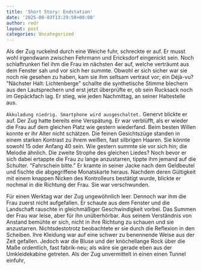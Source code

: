```yaml
---
title: 'Short Story: Endstation'
date: '2025-08-03T13:29:58+00:00'
author: redr
layout: post
categories: Uncategorized
---
```


Als der Zug ruckelnd durch eine Weiche fuhr, schreckte er auf. Er musst wohl irgendwann zwischen Fehrmann und Ericksdorf eingenickt sein. Noch schlaftrunken fiel ihm die Frau im nächsten 4er auf, welche verträumt aus dem Fenster sah und vor sich her summte. Obwohl er sich sicher war sie noch nie gesehen zu haben, kam sie ihm seltsam vertraut vor; ein Déjà-vu?
"Nächster Halt: Lichtenberge" schallte die synthetische Stimme blechern aus den Lautsprechern und erst jetzt überprüfte er, ob sein Rucksack noch im Gepäckfach lag. Er stieg, wie jeden Nachmittag, an seiner Haltestelle aus.

`Akkuladung niedrig. Smartphone wird ausgeschaltet.` Genervt blickte er auf. Der Zug hatte bereits eine Verspätung. Er war verblüfft, als er wieder die Frau auf dem gleichen Platz wie gestern wiederfand. Beim besten Willen konnte er ihr Alter nicht schätzen. Die feinen Gesichtszüge standen in einem starken Kontrast zu ihrem weißen, fast silbrigen Haaren. Sie könnte sowohl 15 oder Anfang 40 sein. Wie gestern summte sie vor sich hin; die Melodie ähnlich. Die zweite Strophe des gleichen Liedes? Noch bevor er sich dabei ertappte die Frau zu lange anzustarren, tippte ihm jemand auf die Schulter.
"Fahrschein bitte." Er kramte in seiner Jacke nach dem Geldbeutel und fischte die abgegriffene Monatskarte heraus. Nachdem deren Gültigkeit mit einem knappen Nicken des Kontrolleurs bestätigt wurde, blickte er nochmal in die Richtung der Frau. Sie war verschwunden.

Für einen Werktag war der Zug ungewöhnlich leer. Dennoch war ihm die Frau zuerst nicht aufgefallen. Er schaute aus dem Fenster und die Landschaft rauschte in gleichmäßiger Geschwindigkeit vorbei. Das Summen der Frau war leise, aber für ihn unüberhörbar. Aus seinem Verständnis von Anstand bemühte er sich, nicht in ihre Richtung zu schauen und sie anzustarren. Nichtsdestotrotz beobachtete er sie durch die Reflexion in den Scheiben. Ihre Kleidung war auf eine schwer zu benennende Weise aus der Zeit gefallen. Jedoch war die Bluse und der knöchellange Rock über die Maße ordentlich, fast fabrik-neu; als wäre sie gerade eben aus der Umkleidekabine getreten.
Als der Zug unvermittelt in einen einen Tunnel einfuhr, 